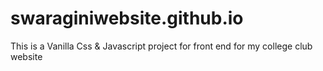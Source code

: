 # swaraginiwebsite.github.io
This is a Vanilla Css & Javascript project for front end for my college club website 

